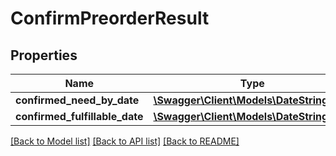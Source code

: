 # ConfirmPreorderResult

## Properties
Name | Type | Description | Notes
------------ | ------------- | ------------- | -------------
**confirmed_need_by_date** | [**\Swagger\Client\Models\DateStringType**](DateStringType.md) |  | [optional] 
**confirmed_fulfillable_date** | [**\Swagger\Client\Models\DateStringType**](DateStringType.md) |  | [optional] 

[[Back to Model list]](../../README.md#documentation-for-models) [[Back to API list]](../../README.md#documentation-for-api-endpoints) [[Back to README]](../../README.md)

